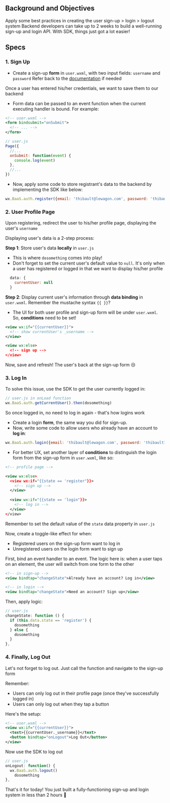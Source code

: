 ## Background and Objectives

Apply some best practices in creating the user sign-up > login > logout system
Backend developers can take up to 2 weeks to build a well-running sign-up and login API. With SDK, things just got a lot easier!

## Specs

### 1. Sign Up
- Create a sign-up **form** in `user.wxml`, with two input fields:  `username` and `password`
Refer back to the [documentation](https://developers.weixin.qq.com/miniprogram/dev/component/form.html) if needed

Once a user has entered his/her credentials, we want to save them to our backend

- Form data can be passed to an event function when the current executing handler is bound. For example:

```xml
<!-- user.wxml -->
<form bindsubmit="onSubmit">
  <!-- ... -->
</form>
```

```js
// user.js
Page({
  //...
  onSubmit: function(event) {
    console.log(event)
  },
  //...
})
```

- Now, apply some code to store registrant's data to the backend by implementing the SDK like below:

 ```js
wx.BaaS.auth.register({email: 'thibault@lewagon.com', password: 'thibault123'}).then(dosomething)
```

### 2. User Profile Page
Upon registering, redirect the user to his/her profile page, displaying the user's `username`

Displaying user's data is a 2-step process:

__Step 1__: Store user's data **locally** in `user.js`
- This is where `dosomething` comes into play! 
- Don't forget to set the current user's default value to `null`. It's only when a user has registered or logged in that we want to display his/her profile

```js
  data: {
    currentUser: null
  }
```

__Step 2__: Display current user's information through **data binding** in `user.wxml`. Remember the mustache syntax `{{ }}`?
- The UI for both user profile and sign-up form will be under `user.wxml`. So, **conditions** need to be set! 

```xml
<view wx:if="{{currentUser}}">
  <!-- show currentUser's _username -->
</view>

<view wx:else>
  <!-- sign up -->
</view> 
```

Now, save and refresh! The user's back at the sign-up form 😒

### 3. Log In

To solve this issue, use the SDK to get the user currently logged in:
```js
// user.js in onLoad function
wx.BaaS.auth.getCurrentUser().then(dosomething)
```

So once logged in, no need to log in again - that's how logins work

- Create a login **form**, the same way you did for sign-up. 
- Now, write some code to allow users who already have an account to **log in**:

```js
wx.BaaS.auth.login({email: 'thibault@lewagon.com', password: 'thibault123'}).then(dosomething)
```

- For better UX, set another layer of **conditions** to distinguish the login form from the sign-up form in `user.wxml`, like so: 

```xml
<!-- profile page -->

<view wx:else>
  <view wx:if="{{state == 'register"}}>
    <!-- sign up -->
  </view>
  
  <view wx:if="{{state == 'login"}}>
    <!-- log in -->
  </view>
</view> 
```

Remember to set the default value of the `state` data property in `user.js`

Now, create a toggle-like effect for when:
- Registered users on the sign-up form want to log in 
- Unregistered users on the login form want to sign up

First, bind an event handler to an event. The logic here is: when a user taps on an element, the user will switch from one form to the other

```xml
<!-- in sign-up -->
<view bindtap="changeState">Already have an account? Log in</view>

<!-- in login -->
<view bindtap="changeState">Need an account? Sign up</view>
```

Then, apply logic:

```js
// user.js
changeState: function () {
  if (this.data.state == 'register') {
    dosomething
  } else {
    dosomething
  }
},
```

### 4. Finally, Log Out

Let's not forget to log out. Just call the function and navigate to the sign-up form

Remember:
- Users can only log out in their profile page (once they've successfully logged in)
- Users can only log out when they tap a button

Here's the setup:

```xml
<!-- user.wxml -->
<view wx:if="{{currentUser}}">
  <text>{{currentUser._username}}</text>
  <button bindtap="onLogout">Log Out</button>
</view>
```

Now use the SDK to log out

```js
// user.js
onLogout: function() {
  wx.BaaS.auth.logout()
    dosomething
},
```

That's it for today! You just built a fully-functioning sign-up and login system in less than 2 hours 👏
